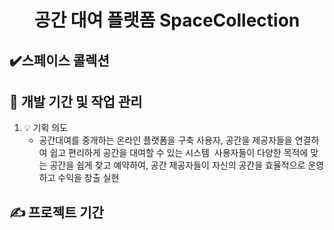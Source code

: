 <div align="center">
<h1>공간 대여 플랫폼 SpaceCollection</h1>
</div>

## ✔️스페이스 콜렉션
 

## 📅 개발 기간 및 작업 관리

1. 💡 기획 의도
   - 공간대여를 중개하는 온라인 플랫폼을 구축 사용자, 공간을 제공자들을 연결하여 쉽고 편리하게 공간을 대여할 수 있는 시스템 
    사용자들이 다양한 목적에 맞는 공간을 쉽게 찾고 예약하여, 공간 제공자들이 자신의 공간을 효율적으로 운영하고 수익을 창출 실현

## ✍️ 프로젝트 기간

